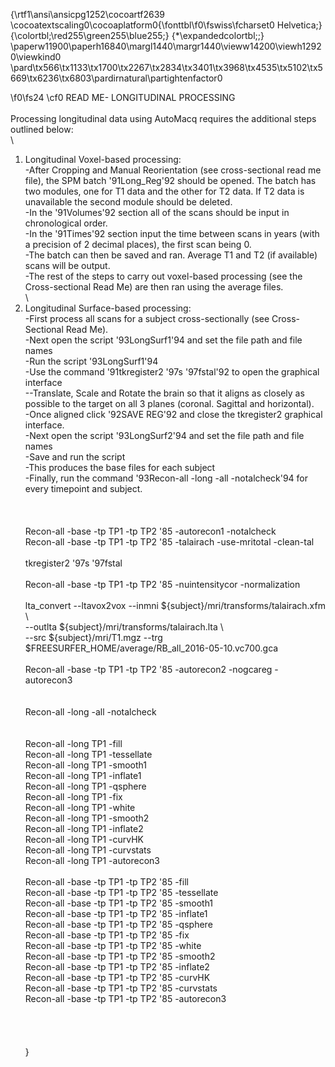 {\rtf1\ansi\ansicpg1252\cocoartf2639
\cocoatextscaling0\cocoaplatform0{\fonttbl\f0\fswiss\fcharset0 Helvetica;}
{\colortbl;\red255\green255\blue255;}
{\*\expandedcolortbl;;}
\paperw11900\paperh16840\margl1440\margr1440\vieww14200\viewh12920\viewkind0
\pard\tx566\tx1133\tx1700\tx2267\tx2834\tx3401\tx3968\tx4535\tx5102\tx5669\tx6236\tx6803\pardirnatural\partightenfactor0

\f0\fs24 \cf0 READ ME- LONGITUDINAL PROCESSING\
\
Processing longitudinal data using AutoMacq requires the additional steps outlined below:\
\
1) Longitudinal Voxel-based processing:\
-After Cropping and Manual Reorientation (see cross-sectional read me file), the SPM batch \'91Long_Reg\'92 should be opened. The batch has two modules, one for T1 data and the other for T2 data. If T2 data is unavailable the second module should be deleted. \
-In the \'91Volumes\'92 section all of the scans should be input in chronological order.\
-In the \'91Times\'92 section input the time between scans in years (with a precision of 2 decimal places), the first scan being 0.\
-The batch can then be saved and ran. Average T1 and T2 (if available) scans will be output.\
-The rest of the steps to carry out voxel-based processing (see the Cross-sectional Read Me) are then ran using the average files.\
\
2) Longitudinal Surface-based processing:\
-First process all scans for a subject cross-sectionally (see Cross-Sectional Read Me). \
-Next open the script \'93LongSurf1\'94 and set the file path and file names\
-Run the script \'93LongSurf1\'94 \
-Use the command \'91tkregister2 \'97s <Subject> \'97fstal\'92 to open the graphical interface\
--Translate, Scale and Rotate the brain so that it aligns as closely as possible to the target on all 3 planes (coronal. Sagittal and horizontal).\
-Once aligned click \'92SAVE REG\'92 and close the tkregister2 graphical interface.\
-Next open the script \'93LongSurf2\'94 and set the file path and file names\
-Save and run the script\
-This produces the base files for each subject\
-Finally, run the command \'93Recon-all -long <timepoint> <Subject> -all -notalcheck\'94 for every timepoint and subject.\
\
\
\
Recon-all -base <Subject> -tp TP1 -tp TP2 \'85 -autorecon1 -notalcheck\
Recon-all -base <Subject> -tp TP1 -tp TP2 \'85 -talairach -use-mritotal -clean-tal\
\
tkregister2 \'97s <Subject> \'97fstal\
\
Recon-all -base <Subject> -tp TP1 -tp TP2 \'85 -nuintensitycor -normalization\
\
lta_convert --ltavox2vox --inmni $\{subject\}/mri/transforms/talairach.xfm \\\
--outlta $\{subject\}/mri/transforms/talairach.lta \\\
--src $\{subject\}/mri/T1.mgz --trg $FREESURFER_HOME/average/RB_all_2016-05-10.vc700.gca\
\
Recon-all -base <Subject> -tp TP1 -tp TP2 \'85 -autorecon2 -nogcareg -autorecon3\
\
\
Recon-all -long <timepoint> <Subject> -all -notalcheck\
\
\
Recon-all -long TP1 <Subject> -fill\
Recon-all -long TP1 <Subject> -tessellate\
Recon-all -long TP1 <Subject> -smooth1\
Recon-all -long TP1 <Subject> -inflate1\
Recon-all -long TP1 <Subject> -qsphere\
Recon-all -long TP1 <Subject> -fix\
Recon-all -long TP1 <Subject> -white\
Recon-all -long TP1 <Subject> -smooth2\
Recon-all -long TP1 <Subject> -inflate2\
Recon-all -long TP1 <Subject> -curvHK\
Recon-all -long TP1 <Subject> -curvstats\
Recon-all -long TP1 <Subject> -autorecon3\
\
Recon-all -base <Subject> -tp TP1 -tp TP2 \'85 -fill\
Recon-all -base <Subject> -tp TP1 -tp TP2 \'85 -tessellate\
Recon-all -base <Subject> -tp TP1 -tp TP2 \'85 -smooth1\
Recon-all -base <Subject> -tp TP1 -tp TP2 \'85 -inflate1\
Recon-all -base <Subject> -tp TP1 -tp TP2 \'85 -qsphere\
Recon-all -base <Subject> -tp TP1 -tp TP2 \'85 -fix\
Recon-all -base <Subject> -tp TP1 -tp TP2 \'85 -white\
Recon-all -base <Subject> -tp TP1 -tp TP2 \'85 -smooth2\
Recon-all -base <Subject> -tp TP1 -tp TP2 \'85 -inflate2\
Recon-all -base <Subject> -tp TP1 -tp TP2 \'85 -curvHK\
Recon-all -base <Subject> -tp TP1 -tp TP2 \'85 -curvstats\
Recon-all -base <Subject> -tp TP1 -tp TP2 \'85 -autorecon3\
\
\
\
\
}